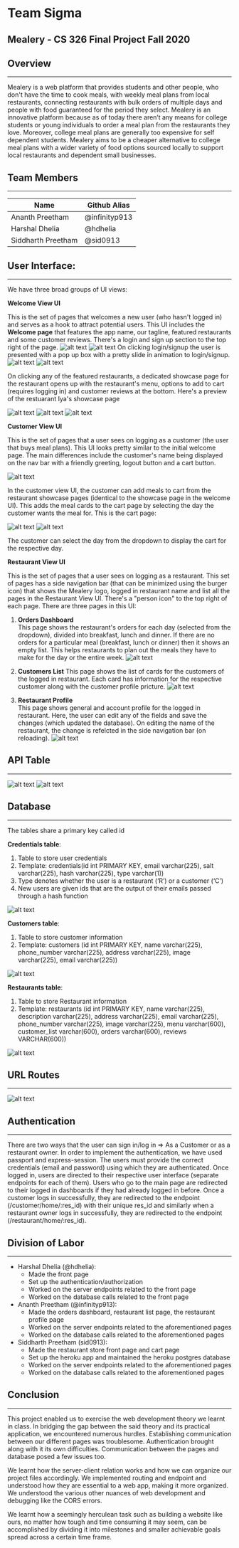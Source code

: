 # Team Sigma
## **Mealery** - CS 326 Final Project Fall 2020

## Overview
---
Mealery is a web platform that provides students and other people, who don't have the time to cook meals, with weekly meal plans from local restaurants, connecting restaurants with bulk orders of multiple days and people with food guaranteed for the period they select. 
Mealery is an innovative platform because as of today there aren’t any means for college students or young individuals to order a meal plan from the restaurants they love. Moreover, college meal plans are generally too expensive for self dependent students. Mealery aims to be a cheaper alternative to college meal plans with a wider variety of food options sourced locally to support local restaurants and dependent small businesses.

## Team Members
---
| Name       | Github Alias 
|--------------|-----------|
| Ananth Preetham| @infinityp913   |
|Harshal Dhelia| @hdhelia    |
| Siddharth Preetham| @sid0913    |


## User Interface:
---
We have three broad groups of UI views:

**Welcome View UI**

This is the set of pages that welcomes a new user (who hasn't logged in) and serves as a hook to attract potential users. This UI includes the **Welcome page** that features the app name, our tagline, featured restaurants and some customer reviews. There's a login and sign up section to the top right of the page. 
![alt text](final-md-pics/welcome-ui-1.png)
![alt text](final-md-pics/welcome-ui-2.png)
On clicking login/signup the user is presented with a pop up box with a pretty slide in animation to login/signup.
![alt text](final-md-pics/welcome-ui-3.png)
![alt text](final-md-pics/welcome-ui-4.png)

On clicking any of the featured restaurants, a dedicated showcase page for the restaurant opens up with the restaurant's menu, options to add to cart (requires logging in) and customer reviews at the bottom. Here's a preview of the restuarant Iya's showcase page

![alt text](final-md-pics/welcome-ui-5.png)
![alt text](final-md-pics/welcome-ui-6.png)
![alt text](final-md-pics/welcome-ui-7.png)


**Customer View UI**

This is the set of pages that a user sees on logging as a customer (the user that buys meal plans). This UI looks pretty similar to the initial welcome page. The main differences include the customer's name being displayed on the nav bar with a friendly greeting, logout button and a cart button. 

![alt text](final-md-pics/customer-ui-1.png)

In the customer view UI, the customer can add meals to cart from the restaurant showcase pages (identical to the showcase page in the welcome UI). This adds the meal cards to the cart page by selecting the day the customer wants the meal for. This is the cart page:

![alt text](final-md-pics/customer-ui-2.png)
![alt text](final-md-pics/customer-ui-3.png)

The customer can select the day from the dropdown to display the cart for the respective day.  


**Restaurant View UI**

This is the set of pages that a user sees on logging as a restaurant. This set of pages has a side navigation bar (that can be minimized using the burger icon) that shows the Mealery logo, logged in restaurant name and list all the pages in the Restaurant View UI. There's a "person icon" to the top right of each page. There are three pages in this UI:

1. **Orders Dashboard**  
This page shows the restaurant's orders for each day (selected from the dropdown), divided into breakfast, lunch and dinner. If there are no orders for a particular meal (breakfast, lunch or dinner) then it shows an empty list. This helps restaurants to plan out the meals they have to make for the day or the entire week.
![alt text](final-md-pics/restaurant-ui-1.png)

2. **Customers List**
This page shows the list of cards for the customers of the logged in restaurant. Each card has information for the respective customer along with the customer profile pricture.
![alt text](final-md-pics/restaurant-ui-2.png)

3. **Restaurant Profile**  
This page shows general and account profile for the logged in restaurant. Here, the user can edit any of the fields and save the changes (which updated the database). On editing the name of the restaurant, the change is refelcted in the side navigation bar (on reloading).
![alt text](final-md-pics/restaurant-ui-3.png)

## API Table
---
![alt text](final-md-pics/api.png)
![alt text](final-md-pics/api2.png)
## Database
---
The tables share a primary key called id  

**Credentials table**:
1. Table to store user credentials
2. Template: credentials(id int PRIMARY KEY, email varchar(225), salt varchar(225), hash varchar(225), type varchar(1))
3. Type denotes whether the user is a restaurant (‘R’) or a customer (‘C’)
4. New users are given ids that are the output of their emails passed through a hash function

![alt text](final-md-pics/db-2.jpeg)


**Customers table**:
1. Table to store customer information
2. Template: customers (id int PRIMARY KEY, name varchar(225), phone_number varchar(225), address varchar(225), image varchar(225), email varchar(225))

![alt text](final-md-pics/db-1.jpeg)

**Restaurants table**:
1. Table to store Restaurant information
2. Template: restaurants (id int PRIMARY KEY, name varchar(225), description varchar(225), address varchar(225), email varchar(225), phone_number varchar(225), image varchar(225), menu varchar(600), customer_list varchar(600), orders varchar(600), reviews VARCHAR(600))

![alt text](final-md-pics/db-3.jpeg)

## URL Routes
---
![alt text](final-md-pics/routing.jpeg)
## Authentication
---
There are two ways that the user can sign in/log in => As a Customer or as a restaurant owner. In order to implement the authentication, we have used passport and express-session. The users must provide the correct credentials (email and password) using which they are authenticated. Once logged in, users are directed to their respective user interface (separate endpoints for each of them). Users who go to the main page are redirected to their logged in dashboards if they had already logged in before. Once a customer logs in successfully, they are redirected to the endpoint (/customer/home/:res_id) with their unique res_id and similarly when a restaurant owner logs in successfully, they are redirected to the endpoint (/restaurant/home/:res_id).

## Division of Labor
---
- Harshal Dhelia (@hdhelia):
    - Made the front page 
    - Set up the authentication/authorization
    - Worked on the server endpoints related to the front page
    - Worked on the database calls related to the front page
- Ananth Preetham (@infinityp913):
    - Made the orders dashboard, restaurant list page, the restaurant profile page
    - Worked on the server endpoints related to the aforementioned pages
    - Worked on the database calls related to the aforementioned pages
- Siddharth Preetham (sid0913):
    - Made the restaurant store front page and cart page
    - Set up the heroku app and maintained the heroku postgres database
    - Worked on the server endpoints related to the aforementioned pages
    - Worked on the database calls related to the aforementioned pages


## Conclusion
---

This project enabled us to exercise the web development theory we learnt in class.  In bridging the gap between the said theory and its practical application, we encountered numerous hurdles. Establishing communication between our different pages was troublesome. Authentication brought along with it its own difficulties. Communication between the pages and database posed a few issues too.

We learnt how the server-client relation works and how we can organize our project files accordingly. We implemented routing and endpoint and understood how they are essential to a web app, making it more organized.  We understood the various other nuances of web development and debugging like the CORS errors.

We learnt how a seemingly herculean task such as building a website like ours, no matter how tough and time consuming it may seem, can be accomplished by dividing it into milestones and smaller achievable goals spread across a certain time frame. 
